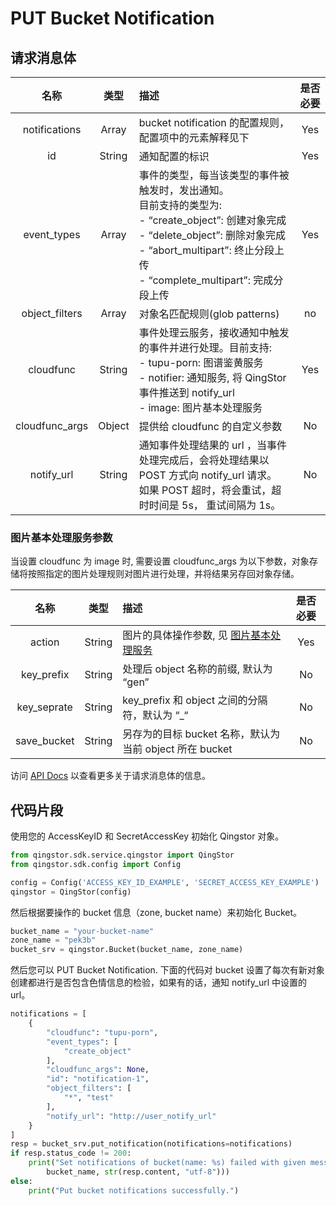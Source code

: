 # PUT Bucket Notification

## 请求消息体

|      名称      |  类型  | 描述                                                                                                                                                                                                                           | 是否必要 |
| :------------: | :----: | :----------------------------------------------------------------------------------------------------------------------------------------------------------------------------------------------------------------------------- | :------: |
| notifications  | Array  | bucket notification 的配置规则，配置项中的元素解释见下                                                                                                                                                                         |   Yes    |
|       id       | String | 通知配置的标识                                                                                                                                                                                                                 |   Yes    |
|  event_types   | Array  | 事件的类型，每当该类型的事件被触发时，发出通知。<br>目前支持的类型为: <br> - “create_object”: 创建对象完成 <br> - “delete_object”: 删除对象完成<br> - “abort_multipart”: 终止分段上传<br> - “complete_multipart”: 完成分段上传 |   Yes    |
| object_filters | Array  | 对象名匹配规则(glob patterns)                                                                                                                                                                                                  |    no    |
|   cloudfunc    | String | 事件处理云服务，接收通知中触发的事件并进行处理。目前支持:<br> - tupu-porn: 图谱鉴黄服务<br> - notifier: 通知服务, 将 QingStor 事件推送到 notify_url<br> - image: 图片基本处理服务                                              |   Yes    |
| cloudfunc_args | Object | 提供给 cloudfunc 的自定义参数                                                                                                                                                                                                  |    No    |
|   notify_url   | String | 通知事件处理结果的 url ，当事件处理完成后，会将处理结果以 POST 方式向 notify_url 请求。<br>如果 POST 超时，将会重试，超时时间是 5s， 重试间隔为 1s。                                                                           |    No    |

### 图片基本处理服务参数

当设置 cloudfunc 为 image 时, 需要设置 cloudfunc_args 为以下参数，对象存储将按照指定的图片处理规则对图片进行处理，并将结果另存回对象存储。

|    名称     |  类型  | 描述                                                                                                              | 是否必要 |
| :---------: | :----: |:----------------------------------------------------------------------------------------------------------------| :------: |
|   action    | String | 图片的具体操作参数, 见 [图片基本处理服务](https://docsv4.qingcloud.com/user_guide/storage/object_storage/api/object/image_process/)                                                                                       |   Yes    |
| key_prefix  | String | 处理后 object 名称的前缀, 默认为 “gen”                                                                                     |    No    |
| key_seprate | String | key_prefix 和 object 之间的分隔符，默认为 “_“                                                                              |    No    |
| save_bucket | String | 另存为的目标 bucket 名称，默认为当前 object 所在 bucket                                                                         |    No    |

访问 [API Docs](https://docsv4.qingcloud.com/user_guide/storage/object_storage/api/bucket/notification/put_notification/) 以查看更多关于请求消息体的信息。

## 代码片段

使用您的 AccessKeyID 和 SecretAccessKey 初始化 Qingstor 对象。

```python
from qingstor.sdk.service.qingstor import QingStor
from qingstor.sdk.config import Config

config = Config('ACCESS_KEY_ID_EXAMPLE', 'SECRET_ACCESS_KEY_EXAMPLE')
qingstor = QingStor(config)
```

然后根据要操作的 bucket 信息（zone, bucket name）来初始化 Bucket。

```python
bucket_name = "your-bucket-name"
zone_name = "pek3b"
bucket_srv = qingstor.Bucket(bucket_name, zone_name)
```

然后您可以 PUT Bucket Notification.
下面的代码对 bucket 设置了每次有新对象创建都进行是否包含色情信息的检验，如果有的话，通知 notify_url 中设置的 url。

```python
notifications = [
    {
        "cloudfunc": "tupu-porn",
        "event_types": [
            "create_object"
        ],
        "cloudfunc_args": None,
        "id": "notification-1",
        "object_filters": [
            "*", "test"
        ],
        "notify_url": "http://user_notify_url"
    }
]
resp = bucket_srv.put_notification(notifications=notifications)
if resp.status_code != 200:
    print("Set notifications of bucket(name: %s) failed with given message: %s\n" % (
        bucket_name, str(resp.content, "utf-8")))
else:
    print("Put bucket notifications successfully.")
```
